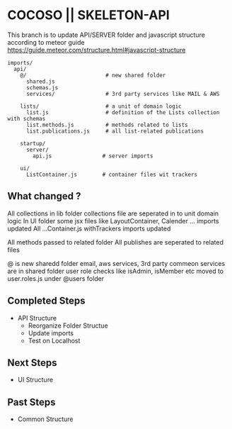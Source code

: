 # COCOSO || SKELETON-API

This branch is to update API/SERVER folder and javascript structure according to meteor guide  
https://guide.meteor.com/structure.html#javascript-structure


```
imports/
  api/
    @/                         # new shared folder
      shared.js
      schemas.js
      services/                # 3rd party services like MAIL & AWS 

    lists/                     # a unit of domain logic
      list.js                  # definition of the Lists collection with schemas
      list.methods.js          # methods related to lists
      list.publications.js     # all list-related publications

    startup/
      server/
        api.js                # server imports

    ui/
      ListContainer.js        # container files wit trackers

```
## What changed ?

All collections in lib folder collections file are seperated in to unit domain logic
In UI folder some jsx files like
LayoutContainer, Calender ... imports updated
All ...Container.js withTrackers imports updated

All methods passed to related folder
All publishes are seperated to related files

@ is new sharedd folder
email, aws services, 3rd party commeon services are in shared folder
user role checks like isAdmin, isMember etc moved to user.roles.js under @users folder

## Completed Steps
- API Structure
  - Reorganize Folder Structue
  - Update imports
  - Test on Localhost



## Next Steps
- UI Structure

## Past Steps
- Common Structure